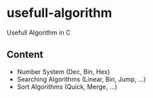 # usefull-algorithm

Usefull Algorithm in C

## Content

- Number System (Dec, Bin, Hex)
- Searching Algorithms (Linear, Bin, Jump, ...)
- Sort Algorithms (Quick, Merge, ...)